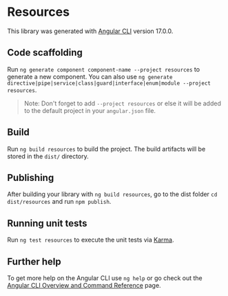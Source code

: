 # Resources

This library was generated with [Angular CLI](https://github.com/angular/angular-cli) version 17.0.0.

## Code scaffolding

Run `ng generate component component-name --project resources` to generate a new component. You can also use `ng generate directive|pipe|service|class|guard|interface|enum|module --project resources`.
> Note: Don't forget to add `--project resources` or else it will be added to the default project in your `angular.json` file. 

## Build

Run `ng build resources` to build the project. The build artifacts will be stored in the `dist/` directory.

## Publishing

After building your library with `ng build resources`, go to the dist folder `cd dist/resources` and run `npm publish`.

## Running unit tests

Run `ng test resources` to execute the unit tests via [Karma](https://karma-runner.github.io).

## Further help

To get more help on the Angular CLI use `ng help` or go check out the [Angular CLI Overview and Command Reference](https://angular.io/cli) page.
